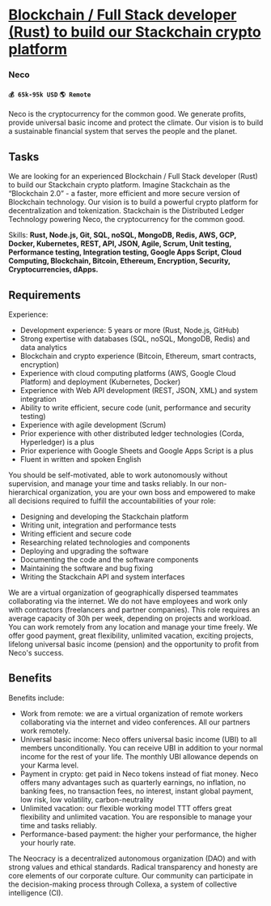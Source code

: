 # [Blockchain / Full Stack developer (Rust) to build our Stackchain crypto platform](https://www.remotewlb.com/apply/blockchain-full-stack-developer-rust-to-build-our-stackchain-crypto-platform-39966)  
### Neco  
#### `💰 65k-95k USD` `🌎 Remote`  

Neco is the cryptocurrency for the common good. We generate profits, provide universal basic income and protect the climate. Our vision is to build a sustainable financial system that serves the people and the planet.

## Tasks

We are looking for an experienced Blockchain / Full Stack developer (Rust) to build our Stackchain crypto platform. Imagine Stackchain as the “Blockchain 2.0” - a faster, more efficient and more secure version of Blockchain technology. Our vision is to build a powerful crypto platform for decentralization and tokenization. Stackchain is the Distributed Ledger Technology powering Neco, the cryptocurrency for the common good.

Skills: **Rust, Node.js, Git, SQL, noSQL, MongoDB, Redis, AWS, GCP, Docker, Kubernetes, REST, API, JSON, Agile, Scrum, Unit testing, Performance testing, Integration testing, Google Apps Script, Cloud Computing, Blockchain, Bitcoin, Ethereum, Encryption, Security, Cryptocurrencies, dApps.**

## Requirements

Experience:

  * Development experience: 5 years or more (Rust, Node.js, GitHub)
  * Strong expertise with databases (SQL, noSQL, MongoDB, Redis) and data analytics
  * Blockchain and crypto experience (Bitcoin, Ethereum, smart contracts, encryption)
  * Experience with cloud computing platforms (AWS, Google Cloud Platform) and deployment (Kubernetes, Docker)
  * Experience with Web API development (REST, JSON, XML) and system integration
  * Ability to write efficient, secure code (unit, performance and security testing)
  * Experience with agile development (Scrum)
  * Prior experience with other distributed ledger technologies (Corda, Hyperledger) is a plus
  * Prior experience with Google Sheets and Google Apps Script is a plus
  * Fluent in written and spoken English

You should be self-motivated, able to work autonomously without supervision, and manage your time and tasks reliably. In our non-hierarchical organization, you are your own boss and empowered to make all decisions required to fulfill the accountabilities of your role:

  * Designing and developing the Stackchain platform
  * Writing unit, integration and performance tests
  * Writing efficient and secure code
  * Researching related technologies and components
  * Deploying and upgrading the software
  * Documenting the code and the software components
  * Maintaining the software and bug fixing
  * Writing the Stackchain API and system interfaces

We are a virtual organization of geographically dispersed teammates collaborating via the internet. We do not have employees and work only with contractors (freelancers and partner companies). This role requires an average capacity of 30h per week, depending on projects and workload. You can work remotely from any location and manage your time freely. We offer good payment, great flexibility, unlimited vacation, exciting projects, lifelong universal basic income (pension) and the opportunity to profit from Neco's success.

## Benefits

Benefits include:

  * Work from remote: we are a virtual organization of remote workers collaborating via the internet and video conferences. All our partners work remotely.
  * Universal basic income: Neco offers universal basic income (UBI) to all members unconditionally. You can receive UBI in addition to your normal income for the rest of your life. The monthly UBI allowance depends on your Karma level.
  * Payment in crypto: get paid in Neco tokens instead of fiat money. Neco offers many advantages such as quarterly earnings, no inflation, no banking fees, no transaction fees, no interest, instant global payment, low risk, low volatility, carbon-neutrality
  * Unlimited vacation: our flexible working model TTT offers great flexibility and unlimited vacation. You are responsible to manage your time and tasks reliably.
  * Performance-based payment: the higher your performance, the higher your hourly rate.

The Neocracy is a decentralized autonomous organization (DAO) and with strong values and ethical standards. Radical transparency and honesty are core elements of our corporate culture. Our community can participate in the decision-making process through Collexa, a system of collective intelligence (CI).

